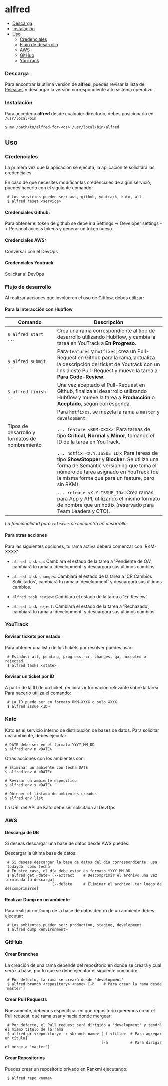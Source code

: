# alfred

- [Descarga](#descarga)
- [Instalación](#instalación)
- [Uso](#uso)
    - [Credenciales](#credenciales)
    - [Flujo de desarrollo](#flujo-de-desarrollo)
    - [AWS](#aws)
    - [GitHub](#github)
    - [YouTrack](#youtrack)
    
### Descarga

Para encontrar la útlima versión de **alfred**, puedes revisar la lista de [Releases](https://github.com/Rankmi/alfred/releases) y descargar la versión correspondiente a tu sistema operativo.

### Instalación

Para acceder a **alfred** desde cualquier directorio, debes posicionarlo en `/usr/local/bin`

``` console
$ mv /path/to/alfred-for-<os> /usr/local/bin/alfred
```

## Uso

### Credenciales

La primera vez que la aplicación se ejecuta, la aplicación te solicitará las credenciales.

En caso de que necesites modificar las credenciales de algún servicio, puedes hacerlo con el siguiente comando:

``` console 
 # Los servicios pueden ser: aws, github, youtrack, kato, all 
 $ alfred reset <service>
```
#### Credenciales Github:
Para obtener el token de github se debe ir a Settings -> Developer settings -> Personal access tokens y generar un token nuevo.

#### Credenciales AWS:
Conversar con el DevOps

#### Credenciales Youtrack
Solicitar al DevOps

### Flujo de desarrollo

Al realizar acciones que involucren el uso de Gitflow, debes utilizar: 

#### Para la interacción con Hubflow

| Comando | Descripción
| --- | ---
| `$ alfred start ...` | Crea una rama correspondiente al tipo de desarrollo utilizando Hubflow, y cambia la tarea en YouTrack a **En Progreso**.
| `$ alfred submit ...` | Para `features` y `hotfixes`, crea un Pull-Request en Github para la rama, actualiza la descripción del ticket de Youtrack con un link a este Pull-Request y mueve la tarea a **Para Code-Review**.
| `$ alfred finish ...` | Una vez aceptado el Pull-Request en Github, finaliza el desarrollo utilizando Hubflow y mueve la tarea a **Producción** o **Aceptado**, según corresponda.
| | Para `hotfixes`, se mezcla la rama a `master` y `development`. 
| Tipos de desarrollo y formatos de nombramiento | `... feature <RKM-XXXX>`: Para tareas de tipo **Critical**, **Normal** y **Minor**, tomando el ID de la tarea en YouTrack. 
| | `... hotfix <X.Y.ISSUE_ID>`: Para tareas de tipo **ShowStopper** y **Blocker**. Se utiliza una forma de Semantic versioning que toma el número de tarea asignado en YouTrack (de la misma forma que para un feature, pero sin RKM).  
| | `... release <X.Y.ISSUE_ID>`: Crea ramas para App y API, utilizando el mismo formato de nombre que un hotfix (reservado para Team Leaders y CTO). 
 
*La funcionalidad para `releases` se encuentra en desarrollo*
 
#### Para otras acciones

Para las siguientes opciones, tu rama activa deberá comenzar con 'RKM-XXXX':

- `alfred task qa`: Cambiará el estado de la tarea a 'Pendiente de QA', cambiará tu rama a 'development' y descargará sus últimos
cambios.

- `alfred task changes`: Cambiará el estado de la tarea a 'CR Cambios Solicitados', cambiará tu rama a 'development' y descargará 
sus últimos cambios.

- `alfred task review`: Cambiará el estado de la tarea a 'En Review'.

- `alfred task reject`: Cambiará el estado de la tarea a 'Rechazado', cambiará tu rama a 'development' y descargará 
sus últimos cambios.

### YouTrack

#### Revisar tickets por estado

Para obtener una lista de los tickets por resolver puedes usar:
``` console
 # Estados: all, pending, progress, cr, changes, qa, accepted o rejected.  
 $ alfred tasks <state>
``` 

#### Revisar un ticket por ID

A partir de la ID de un ticket, recibirás información relevante sobre la tarea. Para hacerlo utiliza el comando:
``` console
 # La ID puede ser en formato RKM-XXXX o solo XXXX
 $ alfred issue <ID>
```

### Kato

Kato es el servicio interno de distribución de bases de datos. Para solicitar una ambiente, debes ejecutar:
``` console
# DATE debe ser en el formato YYYY_MM_DD
$ alfred env n <DATE>
```

Otras acciones con los ambientes son:
```console
# Eliminar un ambiente con fecha DATE
$ alfred env d <DATE>

# Revisar un ambiente especifico
$ alfred env s <DATE>

# Obtener el listado de ambientes creados
$ alfred env list
```

La URL del API de Kato debe ser solicitada al DevOps


### AWS

#### Descarga de DB

Si deseas descargar una base de datos desde AWS puedes: 

Descargar la última base de datos:
``` console
 # Si deseas descargar la base de datos del día correspondiente, usa 'todaydb' como fecha
 # En otro caso, el día debe estar en formato YYYY_MM_DD
 $ alfred get <date> [--extract    # Descomprimir el archivo una vez terminada la descarga]
                     [--delete     # Eliminar el archivo .tar luego de descomprimirse]
``` 

#### Realizar Dump en un ambiente

Para realizar un Dump de la base de datos dentro de un ambiente debes ejecutar:
``` console 
 # Los ambientes pueden ser: production, staging, development
 $ alfred dump <environment>
```

### GitHub

#### Crear Branches

La creación de una rama depende del repositorio en donde se creará y cual será su base, por lo que se debe ejecutar el
siguiente comando:
``` console
 # Por defecto, la rama se creará desde 'development'
 $ alfred branch <repository> <name> [-h    # Para crear la rama desde 'master']
```

#### Crear Pull Requests

Nuevamente, debemos especificar en que repositorio queremos crear el Pull request, qué rama usar y hacia donde mergear:

``` console
 # Por defecto, el Pull request será dirigido a 'development' y tendrá el mismo título de la rama 
 $ alfred pr <repository> -r <branch-name> [-t <title>  # Para agregar un título]
                                           [-h          # Para dirigir el merge a 'master']
```

#### Crear Repositorios

Puedes crear un repositorio privado en Rankmi ejecutando:
``` console
 $ alfred repo <name>
```
